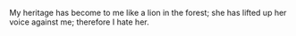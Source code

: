 My heritage has become to me like a lion in the forest; she has lifted up her voice against me; therefore I hate her.
